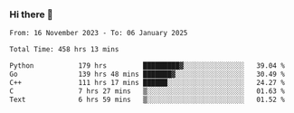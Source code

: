 ### Hi there 👋

<!--
**floyiac/floyiac** is a ✨ _special_ ✨ repository because its `README.md` (this file) appears on your GitHub profile.

Here are some ideas to get you started:

- 🔭 I’m currently working on ...
- 🌱 I’m currently learning ...
- 👯 I’m looking to collaborate on ...
- 🤔 I’m looking for help with ...
- 💬 Ask me about ...
- 📫 How to reach me: ...
- 😄 Pronouns: ...
- ⚡ Fun fact: ...
-->

<!--START_SECTION:waka-->

```txt
From: 16 November 2023 - To: 06 January 2025

Total Time: 458 hrs 13 mins

Python           179 hrs         █████████▓░░░░░░░░░░░░░░░   39.04 %
Go               139 hrs 48 mins ███████▓░░░░░░░░░░░░░░░░░   30.49 %
C++              111 hrs 17 mins ██████░░░░░░░░░░░░░░░░░░░   24.27 %
C                7 hrs 27 mins   ▒░░░░░░░░░░░░░░░░░░░░░░░░   01.63 %
Text             6 hrs 59 mins   ▒░░░░░░░░░░░░░░░░░░░░░░░░   01.52 %
```

<!--END_SECTION:waka-->

